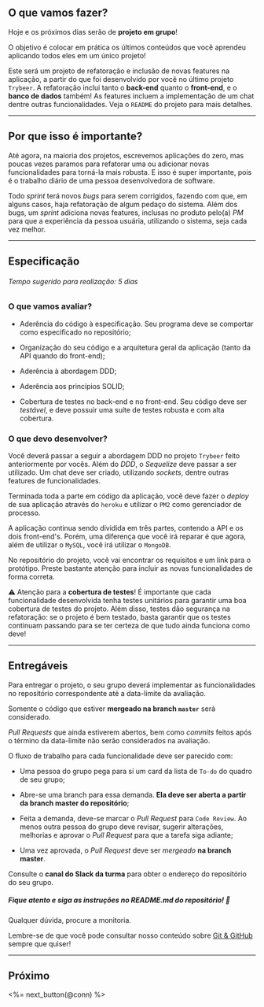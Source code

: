 ## O que vamos fazer?

Hoje e os próximos dias serão de **projeto em grupo**!

O objetivo é colocar em prática os últimos conteúdos que você aprendeu aplicando todos eles em um único projeto!

Este será um projeto de refatoração e inclusão de novas features na aplicação, a partir do que foi desenvolvido por você no último projeto `Trybeer`. A refatoração inclui tanto o **back-end** quanto o **front-end**, e o **banco de dados** também! As features incluem a implementação de um chat dentre outras funcionalidades. Veja o `README` do projeto para mais detalhes.

---

## Por que isso é importante?

Até agora, na maioria dos projetos, escrevemos aplicações do zero, mas poucas vezes paramos para refatorar uma ou adicionar novas funcionalidades para torná-la mais robusta. E isso é super importante, pois é o trabalho diário de uma pessoa desenvolvedora de software.

Todo _sprint_ terá novos _bugs_ para serem corrigidos, fazendo com que, em alguns casos, haja refatoração de algum pedaço do sistema. Além dos bugs, um _sprint_ adiciona novas features, inclusas no produto pelo(a) _PM_ para que a experiência da pessoa usuária, utilizando o sistema, seja cada vez melhor.

---

## Especificação

###### Tempo sugerido para realização: 5 dias

### O que vamos avaliar?

- Aderência do código à especificação. Seu programa deve se comportar como especificado no repositório;

- Organização do seu código e a arquitetura geral da aplicação (tanto da API quando do front-end);

- Aderência à abordagem DDD;

- Aderência aos princípios SOLID;

- Cobertura de testes no back-end e no front-end. Seu código deve ser _testável_, e deve possuir uma suíte de testes robusta e com alta cobertura.

### O que devo desenvolver?

Você deverá passar a seguir a abordagem DDD no projeto `Trybeer` feito anteriormente por vocês. Além do _DDD_, o _Sequelize_ deve passar a ser utilizado. Um chat deve ser criado, utilizando _sockets_, dentre outras features de funcionalidades.

Terminada toda a parte em código da aplicação, você deve fazer o _deploy_ de sua aplicação através do `heroku` e utilizar o `PM2` como gerenciador de processo.

A aplicação continua sendo dividida em três partes, contendo a API e os dois front-end's. Porém, uma diferença que você irá reparar é que agora, além de utilizar o `MySQL`, você irá utilizar o `MongoDB`.

No repositório do projeto, você vai encontrar os requisitos e um link para o protótipo. Preste bastante atenção para incluir as novas funcionalidades de forma correta.

⚠️ Atenção para a **cobertura de testes**! É importante que cada funcionalidade desenvolvida tenha testes unitários para garantir uma boa cobertura de testes do projeto. Além disso, testes dão segurança na refatoração: se o projeto é bem testado, basta garantir que os testes continuam passando para se ter certeza de que tudo ainda funciona como deve!


---

## Entregáveis

Para entregar o projeto, o seu grupo deverá implementar as funcionalidades no repositório correspondente até a data-limite da avaliação.

Somente o código que estiver **mergeado na branch `master`** será considerado.

_Pull Requests_ que ainda estiverem abertos, bem como _commits_ feitos após o término da data-limite não serão considerados na avaliação.

O fluxo de trabalho para cada funcionalidade deve ser parecido com:

- Uma pessoa do grupo pega para si um card da lista de `To-do` do quadro de seu grupo;

- Abre-se uma branch para essa demanda. **Ela deve ser aberta a partir da branch master do repositório**;

- Feita a demanda, deve-se marcar o _Pull Request_ para `Code Review`. Ao menos outra pessoa do grupo deve revisar, sugerir alterações, melhorias e aprovar o _Pull Request_ para que a tarefa siga adiante;

- Uma vez aprovada, o _Pull Request_ deve ser _mergeado_ **na branch master**.

Consulte o **canal do Slack da turma** para obter o endereço do repositório do seu grupo.

##### Fique atento e siga as instruções no README.md do repositório! 🧐

Qualquer dúvida, procure a monitoria.


Lembre-se de que você pode consultar nosso conteúdo sobre [Git & GitHub](/fundamentals/git) sempre que quiser!

---

## Próximo

<%= next_button(@conn) %>

